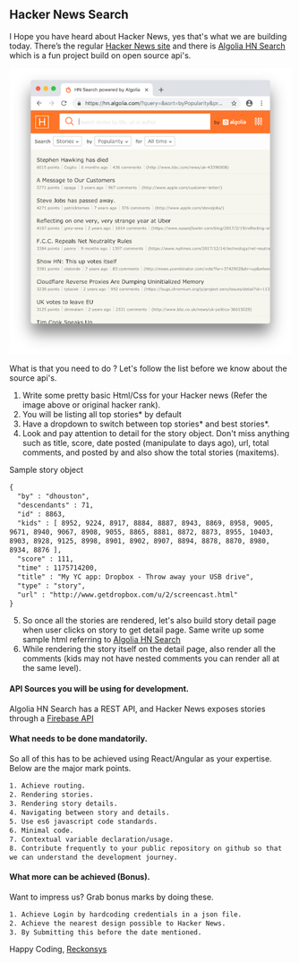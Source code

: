 ## Hacker News Search

I Hope you have heard about Hacker News, yes that's what we are building today. There’s the regular [Hacker News site](https://news.ycombinator.com/) and there is [Algolia HN Search](https://hn.algolia.com/) which is a fun project build on open source api's.

![Algolia HN Search](assets/algolia-hn-search.png)

What is that you need to do ? Let's follow the list before we know about the source api's.

1. Write some pretty basic Html/Css for your Hacker news (Refer the image above or original hacker rank).
2. You will be listing all top stories* by default
3. Have a dropdown to switch between top stories* and best stories*.
4. Look and pay attention to detail for the story object. Don't miss anything such as title, score, date posted (manipulate to days ago), url, total comments, and posted by and also show the total stories (maxitems).

Sample story object

```
{
  "by" : "dhouston",
  "descendants" : 71,
  "id" : 8863,
  "kids" : [ 8952, 9224, 8917, 8884, 8887, 8943, 8869, 8958, 9005, 9671, 8940, 9067, 8908, 9055, 8865, 8881, 8872, 8873, 8955, 10403, 8903, 8928, 9125, 8998, 8901, 8902, 8907, 8894, 8878, 8870, 8980, 8934, 8876 ],
  "score" : 111,
  "time" : 1175714200,
  "title" : "My YC app: Dropbox - Throw away your USB drive",
  "type" : "story",
  "url" : "http://www.getdropbox.com/u/2/screencast.html"
}
```

5. So once all the stories are rendered, let's also build story detail page when user clicks on story to get detail page. Same write up some sample html referring to [Algolia HN Search](https://hn.algolia.com/)
6. While rendering the story itself on the detail page, also render all the comments (kids may not have nested comments you can render all at the same level).

#### API Sources you will be using for development.
Algolia HN Search has a REST API, and Hacker News exposes stories through a [Firebase API](https://github.com/HackerNews/API)

#### What needs to be done mandatorily.

So all of this has to be achieved using React/Angular as your expertise. Below are the major mark points.

```
1. Achieve routing.
2. Rendering stories.
3. Rendering story details.
4. Navigating between story and details.
5. Use es6 javascript code standards.
6. Minimal code.
7. Contextual variable declaration/usage.
8. Contribute frequently to your public repository on github so that we can understand the development journey.
```
#### What more can be achieved (Bonus).
Want to impress us? Grab bonus marks by doing these.
```
1. Achieve Login by hardcoding credentials in a json file.
2. Achieve the nearest design possible to Hacker News.
3. By Submitting this before the date mentioned.
```

Happy Coding,
[Reckonsys](reckonsys.com)
